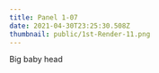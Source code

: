 ```yaml
---
title: Panel 1-07
date: 2021-04-30T23:25:30.508Z
thumbnail: public/1st-Render-11.png
---
```

Big baby head